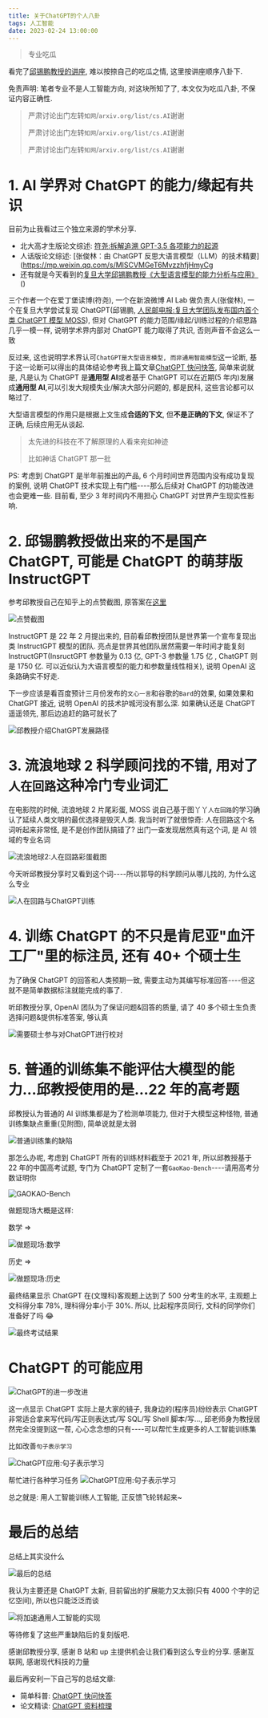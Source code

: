 ```yaml
---
title: 关于ChatGPT的个人八卦
tags: 人工智能
date: 2023-02-24 13:00:00
---
```


> 专业吃瓜

看完了[邱锡鹏教授的讲座](https://www.bilibili.com/video/BV1Tx4y1w78p), 难以按捺自己的吃瓜之情, 这里按讲座顺序八卦下.

免责声明: 笔者专业不是人工智能方向, 对这块所知了了, 本文仅为吃瓜八卦, 不保证内容正确性.

> 严肃讨论出门左转`知网`/`arxiv.org/list/cs.AI`谢谢
>
> 严肃讨论出门左转`知网`/`arxiv.org/list/cs.AI`谢谢
>
> 严肃讨论出门左转`知网`/`arxiv.org/list/cs.AI`谢谢

# 1. AI 学界对 ChatGPT 的能力/缘起有共识

目前为止我看过三个独立来源的学术分享.

- 北大高才生版论文综述: [符尧:拆解追溯 GPT-3.5 各项能力的起源](https://yaofu.notion.site/GPT-3-5-360081d91ec245f29029d37b54573756#cf00f4e11d974187956122ce7d534386)
- 人话版论文综述: [张俊林：由 ChatGPT 反思大语言模型（LLM）的技术精要](https://mp.weixin.qq.com/s/MISCVMGeT6MvzzhfjHmyCg
- 还有就是今天看到的[复旦大学邱锡鹏教授《大型语言模型的能力分析与应用》](https://www.bilibili.com/video/BV1Tx4y1w78p)()

三个作者一个在爱丁堡读博(符尧), 一个在新浪微博 AI Lab 做负责人(张俊林), 一个在复旦大学尝试复现 ChatGPT(邱锡鹏, [人民邮电报:复旦大学团队发布国内首个类 ChatGPT 模型 MOSS](https://paper.cnii.com.cn/article/terms-zh-cn_16337_315620.html)), 但对 ChatGPT 的能力范围/缘起/训练过程的介绍思路几乎一模一样, 说明学术界内部对 ChatGPT 能力取得了共识, 否则声音不会这么一致

反过来, 这也说明学术界认可`ChatGPT是大型语言模型, 而非通用智能模型`这一论断, 基于这一论断可以得出的具体结论参考我上篇文章[ChatGPT 快问快答](https://mp.weixin.qq.com/s/i-aDQBsOFzj2vv6UNO4Big), 简单来说就是, 凡是认为 ChatGPT 是**通用型 AI**或者基于 ChatGPT 可以在近期(5 年内)发展成**通用型 AI**,可以引发大规模失业/解决大部分问题的, 都是民科, 这些言论都可以略过了.

大型语言模型的作用只是根据上文生成**合适的下文**, 但**不是正确的下文**, 保证不了正确, 后续应用无从谈起.

> 太先进的科技在不了解原理的人看来宛如神迹
>
> 比如神话 ChatGPT 那一批

PS: 考虑到 ChatGPT 是半年前推出的产品, 6 个月时间世界范围内没有成功复现的案例, 说明 ChatGPT 技术实现上有门槛----那么后续对 ChatGPT 的功能改进也会更难一些. 目前看, 至少 3 年时间内不用担心 ChatGPT 对世界产生现实性影响.

# 2. 邱锡鹏教授做出来的不是国产 ChatGPT, 可能是 ChatGPT 的萌芽版 InstructGPT

参考邱教授自己在知乎上的点赞截图, 原答案在[这里](https://www.zhihu.com/question/585248111/answer/2903543913)

![点赞截图](http://article.biliimg.com/bfs/article/8114581b4c0ded3ee308d099cffef64f3767de72.png)

InstructGPT 是 22 年 2 月提出来的, 目前看邱教授团队是世界第一个宣布复现出类 InstructGPT 模型的团队. 亮点是世界其他团队居然需要一年时间才能复刻 InstructGPT(InsructGPT 参数量为 0.13 亿, GPT-3 参数量 1.75 亿 , ChatGPT 则是 1750 亿. 可以近似认为大语言模型的能力和参数量线性相关), 说明 OpenAI 这条路确实不好走.

下一步应该是看百度预计三月份发布的`文心一言`和谷歌的`Bard`的效果, 如果效果和 ChatGPT 接近, 说明 OpenAI 的技术护城河没有那么深. 如果确认还是 ChatGPT 遥遥领先, 那后边追赶的路可就长了

![邱教授介绍ChatGPT发展路径](http://article.biliimg.com/bfs/article/2fe1af3d2bac5c16957a379c7288f2985bd79de7.png)

# 3. 流浪地球 2 科学顾问找的不错, 用对了`人在回路`这种冷门专业词汇

在电影院的时候, 流浪地球 2 片尾彩蛋, MOSS 说自己基于图丫丫`人在回路`的学习确认了延续人类文明的最优选择是毁灭人类. 我当时听了就很惊奇: 人在回路这个名词听起来非常怪, 是不是创作团队搞错了? 出门一查发现居然真有这个词, 是 AI 领域的专业名词

![流浪地球2:人在回路彩蛋截图](http://article.biliimg.com/bfs/article/7b1de153827b2acc840655c6fca690cd410bbe9e.png)

今天听邱教授分享时又看到这个词----所以郭导的科学顾问从哪儿找的, 为什么这么专业

![人在回路与ChatGPT训练](http://article.biliimg.com/bfs/article/0c7b881ed16088763c744f7a3f2a9b76ef111e5f.png)

# 4. 训练 ChatGPT 的不只是肯尼亚"血汗工厂"里的标注员, 还有 40+ 个硕士生

为了确保 ChatGPT 的回答和人类预期一致, 需要主动为其编写标准回答----但这就不是简单数据标注就能完成的事了.

听邱教授分享, OpenAI 团队为了保证问题&回答的质量, 请了 40 多个硕士生负责选择问题&提供标准答案, 够认真

![需要硕士参与对ChatGPT进行校对](http://article.biliimg.com/bfs/article/497a88eed147da020ca460c6218bd3f0c7868ee6.png)

# 5. 普通的训练集不能评估大模型的能力...邱教授使用的是...22 年的高考题

邱教授认为普通的 AI 训练集都是为了检测单项能力, 但对于大模型这种怪物, 普通训练集缺点重重(见附图), 简单说就是太弱

![普通训练集的缺陷](http://article.biliimg.com/bfs/article/eede2374f8ca9c536f9068ec134ea3e4e389825b.png)

那怎么办呢, 考虑到 ChatGPT 所有的训练材料截至于 2021 年, 所以邱教授基于 22 年的中国高考试题, 专门为 ChatGPT 定制了一套`GaoKao-Bench`----请用高考分数证明你

![GAOKAO-Bench](http://article.biliimg.com/bfs/article/bd764f573759cf89d85be25d31b872ca82b1b164.png)

做题现场大概是这样:

数学 =>

![做题现场:数学](http://article.biliimg.com/bfs/article/56c14eff30dbcbe58329d43d1fc33559420df25d.png)

历史 =>

![做题现场:历史](http://article.biliimg.com/bfs/article/25082b024f382909346871701dd2f01c18e9fe11.png)

最终结果显示 ChatGPT 在(文理科)客观题上达到了 500 分考生的水平, 主观题上文科得分率 78%, 理科得分率小于 30%. 所以, 比起程序员同行, 文科的同学你们准备好了吗 😂

![最终考试结果](http://article.biliimg.com/bfs/article/43404b09d2e305cf692a80b701291f6850d4758f.png)

# ChatGPT 的可能应用

![ChatGPT的进一步改进](http://article.biliimg.com/bfs/article/024d483a43c0847f2d06b8b48eeabdc9ecd67f84.png)

这一点显示 ChatGPT 实际上是大家的镜子, 我身边的(程序员)纷纷表示 ChatGPT 非常适合拿来写代码/写正则表达式/写 SQL/写 Shell 脚本/写..., 邱老师身为教授居然完全没提到这一茬, 心心念念想的只有----可以帮忙生成更多的人工智能训练集

比如改善`句子表示学习`

![ChatGPT应用:句子表示学习](http://article.biliimg.com/bfs/article/44fad1a0236232a0b1a3e6ce337ceaf6bfe25a02.png)

帮忙进行各种学习任务
![ChatGPT应用:句子表示学习](http://article.biliimg.com/bfs/article/86d4447054074cc90eadeb20c52f2d2c12dc5918.png)

总之就是: 用人工智能训练人工智能, 正反馈飞轮转起来~

# 最后的总结

总结上其实没什么

![最后的总结](http://article.biliimg.com/bfs/article/1faea9c5acab3d6a719feab23d0daa65962da25d.png)

我认为主要还是 ChatGPT 太新, 目前留出的扩展能力又太弱(只有 4000 个字的记忆空间), 所以也只能泛泛而谈

![将加速通用人工智能的实现](http://article.biliimg.com/bfs/article/60fea0071901377af773a63991b0223dae09a563.png)

等待修复了这些严重缺陷后的复刻版吧.

感谢邱教授分享, 感谢 B 站和 up 主提供机会让我们看到这么专业的分享. 感谢互联网, 感谢现代科技的力量

最后再安利一下自己写的总结文章:

- 简单科普: [ChatGPT 快问快答](https://mp.weixin.qq.com/s/i-aDQBsOFzj2vv6UNO4Big)
- 论文精读: [ChatGPT 资料梳理](https://mp.weixin.qq.com/s/GilyrTia3aVygoXIiZPRYA)
